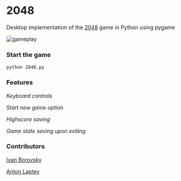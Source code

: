 # 2048

Desktop implementation of the [2048](https://github.com/gabrielecirulli/2048) game in Python using pygame

![gameplay](https://github.com/Borovsky0/2048/assets/91292282/87f71ebe-51d1-42f9-a50a-8405481d9e2b)

### Start the game

    python 2048.py

### Features

*Keyboard controls*

*Start new game option*

*Highscore saving*

*Game state saving upon exiting*

### Contributors

[Ivan Borovsky](https://github.com/Borovsky0)

[Anton Laptev](https://github.com/skumbria1)
